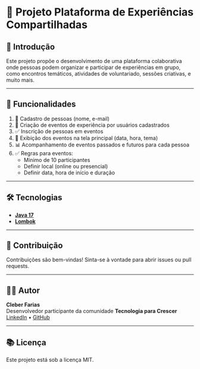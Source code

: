 # 🌟 Projeto Plataforma de Experiências Compartilhadas

## 📌 Introdução

Este projeto propõe o desenvolvimento de uma plataforma colaborativa onde pessoas podem organizar e participar de experiências em grupo, como encontros temáticos, atividades de voluntariado, sessões criativas, e muito mais.

---

## 🔧 Funcionalidades
1. 👤 Cadastro de pessoas (nome, e-mail)
2. 📅 Criação de eventos de experiência por usuários cadastrados
3. ✅ Inscrição de pessoas em eventos
4. 📜 Exibição dos eventos na tela principal (data, hora, tema)
5. 📊 Acompanhamento de eventos passados e futuros para cada pessoa
6. ✅ Regras para eventos:
    - Mínimo de 10 participantes
    - Definir local (online ou presencial)
    - Definir data, hora de início e duração
---
## 🛠 Tecnologias

- **[Java 17](https://www.oracle.com/java)**
- **[Lombok](https://projectlombok.org)**

---
## 🤝 Contribuição
Contribuições são bem-vindas! Sinta-se à vontade para abrir issues ou pull requests.

---
## 🧑‍💻 Autor
**Cleber Farias**  
Desenvolvedor participante da comunidade **Tecnologia para Crescer**  
[LinkedIn](https://www.linkedin.com/in/cleberfarias/) • [GitHub](https://github.com/cleberjunior)

---
## 📚 Licença
Este projeto está sob a licença MIT.
